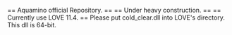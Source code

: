 == Aquamino official Repository. ==
== Under heavy construction. ==
== Currently use LOVE 11.4. ==
Please put cold_clear.dll into LOVE's directory. This dll is 64-bit. 
